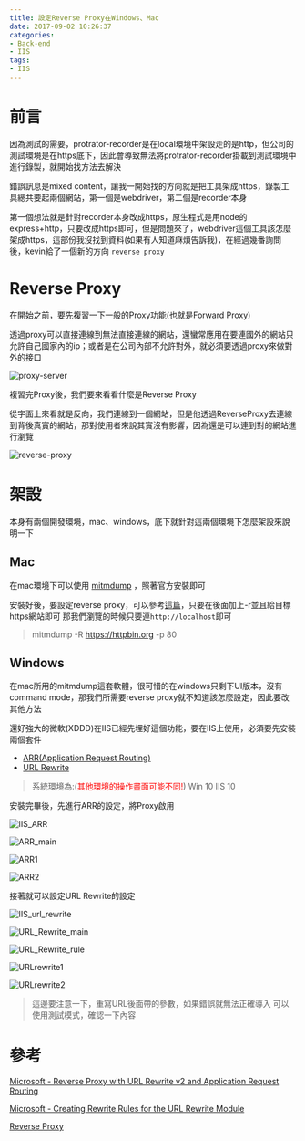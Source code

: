 ```yaml
---
title: 設定Reverse Proxy在Windows、Mac
date: 2017-09-02 10:26:37
categories:
- Back-end
- IIS
tags:
- IIS
---
```


# 前言

因為測試的需要，protrator-recorder是在local環境中架設走的是http，但公司的測試環境是在https底下，因此會導致無法將protrator-recorder掛載到測試環境中進行錄製，就開始找方法去解決

<!--more-->

錯誤訊息是mixed content，讓我一開始找的方向就是把工具架成https，錄製工具總共要起兩個網站，第一個是webdriver，第二個是recorder本身

第一個想法就是針對recorder本身改成https，原生程式是用node的express+http，只要改成https即可，但是問題來了，webdriver這個工具該怎麼架成https，這部份我沒找到資料(如果有人知道麻煩告訴我)，在經過幾番詢問後，kevin給了一個新的方向 `reverse proxy` 

# Reverse Proxy

在開始之前，要先複習一下一般的Proxy功能(也就是Forward Proxy)

透過proxy可以直接連線到無法直接連線的網站，還蠻常應用在要連國外的網站只允許自己國家內的ip；或者是在公司內部不允許對外，就必須要透過proxy來做對外的接口

![proxy-server](proxy-server.png)

複習完Proxy後，我們要來看看什麼是Reverse Proxy

從字面上來看就是反向，我們連線到一個網站，但是他透過ReverseProxy去連線到背後真實的網站，那對使用者來說其實沒有影響，因為還是可以連到對的網站進行瀏覽

![reverse-proxy](reverse-proxy.jpg)

# 架設

本身有兩個開發環境，mac、windows，底下就針對這兩個環境下怎麼架設來說明一下

## Mac

在mac環境下可以使用 [mitmdump](http://docs.mitmproxy.org/en/stable/index.html) ，照著官方安裝即可

安裝好後，要設定reverse proxy，可以參考[這篇](http://docs.mitmproxy.org/en/stable/features/reverseproxy.html)，只要在後面加上-r並且給目標https網站即可
那我們瀏覽的時候只要連`http://localhost`即可

> mitmdump -R https://httpbin.org -p 80

## Windows

在mac所用的mitmdump這套軟體，很可惜的在windows只剩下UI版本，沒有command mode，那我們所需要reverse proxy就不知道該怎麼設定，因此要改其他方法

還好強大的微軟(XDDD)在IIS已經先埋好這個功能，要在IIS上使用，必須要先安裝兩個套件

* [ARR(Application Request Routing)](https://www.iis.net/downloads/microsoft/application-request-routing)
* [URL Rewrite](https://www.iis.net/downloads/microsoft/url-rewrite)

> 系統環境為:(<font color="red">其他環境的操作畫面可能不同!</font>)
> Win 10
> IIS 10

安裝完畢後，先進行ARR的設定，將Proxy啟用

![IIS_ARR](IIS_ARR.png)

![ARR_main](ARR_main.png)

![ARR1](ARR1.png)

![ARR2](ARR2.png)

接著就可以設定URL Rewrite的設定

![IIS_url_rewrite](IIS_url_rewrite.png)

![URL_Rewrite_main](URL_Rewrite_main.png)

![URL_Rewrite_rule](URL_Rewrite_rule.png)

![URLrewrite1](URLrewrite1.png)

![URLrewrite2](URLrewrite2.png)

> 這邊要注意一下，重寫URL後面帶的參數，如果錯誤就無法正確導入
> 可以使用測試模式，確認一下內容

# 參考

[Microsoft - Reverse Proxy with URL Rewrite v2 and Application Request Routing](https://docs.microsoft.com/en-us/iis/extensions/url-rewrite-module/reverse-proxy-with-url-rewrite-v2-and-application-request-routing)

[Microsoft - Creating Rewrite Rules for the URL Rewrite Module](https://docs.microsoft.com/en-us/iis/extensions/url-rewrite-module/creating-rewrite-rules-for-the-url-rewrite-module)

[Reverse Proxy](https://en.wikipedia.org/wiki/Reverse_proxy)